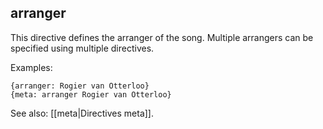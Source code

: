 ## arranger

This directive defines the arranger of the song. Multiple arrangers can be specified using multiple directives.

Examples:

    {arranger: Rogier van Otterloo}
    {meta: arranger Rogier van Otterloo}

See also: [[meta|Directives meta]].